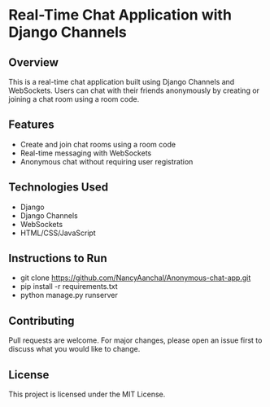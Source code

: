 # Real-Time Chat Application with Django Channels

## Overview

This is a real-time chat application built using Django Channels and WebSockets. Users can chat with their friends anonymously by creating or joining a chat room using a room code.

## Features

- Create and join chat rooms using a room code
- Real-time messaging with WebSockets
- Anonymous chat without requiring user registration

## Technologies Used

- Django
- Django Channels
- WebSockets
- HTML/CSS/JavaScript

## Instructions to Run
 - git clone https://github.com/NancyAanchal/Anonymous-chat-app.git
 - pip install -r requirements.txt
 - python manage.py runserver

## Contributing
Pull requests are welcome. For major changes, please open an issue first to discuss what you would like to change.

## License
This project is licensed under the MIT License.

